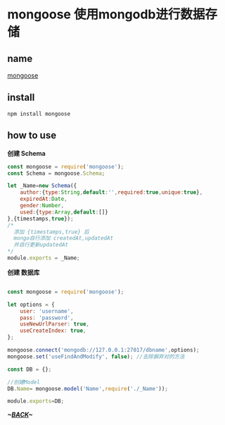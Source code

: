 # mongoose 使用mongodb进行数据存储

## name

[mongoose](https://github.com/Automattic/mongoose)

## install

```
npm install mongoose
```

## how to use


**创建 Schema**

```js
const mongoose = require('mongoose');
const Schema = mongoose.Schema;

let _Name=new Schema({
    author:{type:String,default:'',required:true,unique:true},
    expiredAt:Date,
    gender:Number,
    used:{type:Array,default:[]}
},{timestamps,true}); 
/* 
  添加 {timestamps,true} 后
  mongo自行添加 createdAt,updatedAt
  并自行更新updatedAt
*/
module.exports = _Name;
```

**创建 数据库**

```js

const mongoose = require('mongoose');

let options = {
    user: 'username',
    pass: 'password',
    useNewUrlParser: true,
    useCreateIndex: true,
};

mongoose.connect('mongodb://127.0.0.1:27017/dbname',options);
mongoose.set('useFindAndModify', false); //去除摒弃对的方法

const DB = {};

//创建Model
DB.Name= mongoose.model('Name',require('./_Name'));

module.exports=DB;
```

***~[BACK](ReadMe.md)~***